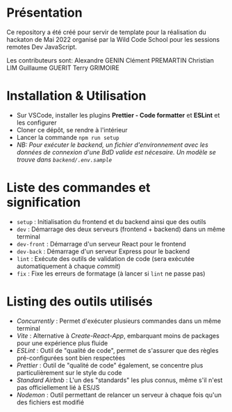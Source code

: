 # Présentation

Ce repository a été créé pour servir de template pour la réalisation du hackaton de Mai 2022 organisé par la Wild Code School pour les sessions remotes  Dev JavaScript.

Les contributeurs sont: 
Alexandre GENIN
Clément PREMARTIN
Christian LIM
Guillaume GUERIT
Terry GRIMOIRE


# Installation & Utilisation



- Sur VSCode, installer les plugins **Prettier - Code formatter** et **ESLint** et les configurer
- Cloner ce dépôt, se rendre à l'intérieur
- Lancer la commande `npm run setup`
- _NB: Pour exécuter le backend, un fichier d'environnement avec les données de connexion d'une BdD valide est nécesaire. Un modèle se trouve dans `backend/.env.sample`_

# Liste des commandes et signification

- `setup` : Initialisation du frontend et du backend ainsi que des outils
- `dev` : Démarrage des deux serveurs (frontend + backend) dans un même terminal
- `dev-front` : Démarrage d'un serveur React pour le frontend
- `dev-back` : Démarrage d'un serveur Express pour le backend
- `lint` : Exécute des outils de validation de code (sera exécutée automatiquement à chaque _commit_)
- `fix` : Fixe les erreurs de formatage (à lancer si `lint` ne passe pas)



# Listing des outils utilisés

- _Concurrently_ : Permet d'exécuter plusieurs commandes dans un même terminal
- _Vite_ : Alternative à _Create-React-App_, embarquant moins de packages pour une expérience plus fluide
- _ESLint_ : Outil de "qualité de code", permet de s'assurer que des règles pré-configurées sont bien respectées
- _Prettier_ : Outil de "qualité de code" également, se concentre plus particulièrement sur le style du code
- _Standard Airbnb_ : L'un des "standards" les plus connus, même s'il n'est pas officiellement lié à ES/JS
- _Nodemon_ : Outil permettant de relancer un serveur à chaque fois qu'un des fichiers est modifié


